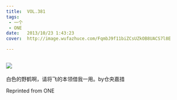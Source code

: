 ```yaml
---
title:	VOL.381
tags:
 - 一个
 - ONE
date:	2013/10/23 1:43:23
cover:	http://image.wufazhuce.com/FqmbJ9f11biZCsUZkOB8UACS7l8E

---
```

![](http://image.wufazhuce.com/FqmbJ9f11biZCsUZkOB8UACS7l8E)
---

白色的野鹤啊，请将飞的本领借我一用。by仓央嘉措
 
Reprinted from ONE
